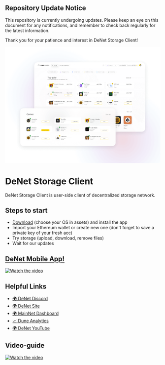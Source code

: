 ## Repository Update Notice

This repository is currently undergoing updates. Please keep an eye on this document for any notifications, and remember to check back regularly for the latest information.

Thank you for your patience and interest in DeNet Storage Client!

![Demo](screen.png)

# DeNet Storage Client

DeNet Storage Client is user-side client of decentralized storage network.

## Steps to start

- [Download](https://github.com/DeNetPRO/StorageProvider/releases/latest) (choose your OS in assets) and install the app
- Import your Ethereum wallet or create new one (don't forget to save a private key of your fresh acc)
- Try storage (upload, download, remove files)
- Wait for our updates

## [DeNet Mobile App!](https://apps.apple.com/us/app/denet-storage/id1643491316)


[![Watch the video](https://i.ytimg.com/an_webp/v6Qq8-n7d18/mqdefault_6s.webp?du=3000&sqp=CMCmtp0G&rs=AOn4CLA6Ji_I2tzGQerftqTlf6tSioi2vw)](https://youtu.be/v6Qq8-n7d18)

## Helpful Links

- [🌍 DeNet Discord](https://discord.gg/Mt5ug7ds)
- [🌍 DeNet Site](https://denet.pro)
- [🌍 MainNet Dashboard](https://mainnet.dfile.tech)
- [📈 Dune Analytics](https://dune.com/djdeniro/storageprotocol-v2)
- [🌍 DeNet YouTube](https://www.youtube.com/channel/UCeCxt3tYbtSkJvaznNjQimQ)

## Video-guide
[![Watch the video](https://img.youtube.com/vi/D0qoKiJDqaU/hqdefault.jpg)](https://youtu.be/D0qoKiJDqaU)



